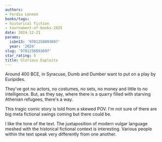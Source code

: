 ```yaml
---
authors:
- Ferdia Lennon
books/tags:
- historical fiction
- tournament-of-books-2025
date: 2024-12-21
params:
  isbn13: '9781250893697'
  year: '2024'
slug: '9781250893697'
star_rating: 5
title: Glorious Exploits
---
```


Around 400 BCE, in Syracuse, Dumb and Dumber want to put on a play by Euripides.

They've got no actors, no costumes, no sets, no money and little to no intelligence. But, as they say, where there is a quarry filled with starving Athenian refugees, there's a way.


<!--more-->

This tragic comic story is told from a skewed POV. I'm not sure of there are big meta fictional swings coming but there could be.

I like the tone of the text. The juxtaposition of modern vulgar language meshed with the historical fictional context is interesting. Various people within the text speak very differently from one another.